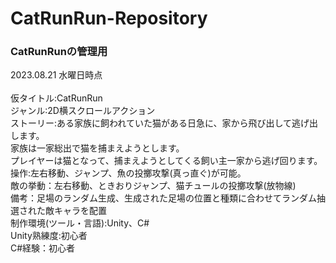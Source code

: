 # CatRunRun-Repository
### CatRunRunの管理用

2023.08.21 水曜日時点<br><br>
仮タイトル:CatRunRun<br>
ジャンル:2D横スクロールアクション<br>
ストーリー:ある家族に飼われていた猫がある日急に、家から飛び出して逃げ出します。<br>
家族は一家総出で猫を捕まえようとします。<br>
プレイヤーは猫となって、捕まえようとしてくる飼い主一家から逃げ回ります。<br>
操作:左右移動、ジャンプ、魚の投擲攻撃(真っ直ぐ)が可能。<br>
敵の挙動：左右移動、ときおりジャンプ、猫チュールの投擲攻撃(放物線)<br>
備考：足場のランダム生成、生成された足場の位置と種類に合わせてランダム抽選された敵キャラを配置<br>
制作環境(ツール・言語):Unity、C#<br>
Unity熟練度:初心者<br>
C#経験：初心者
